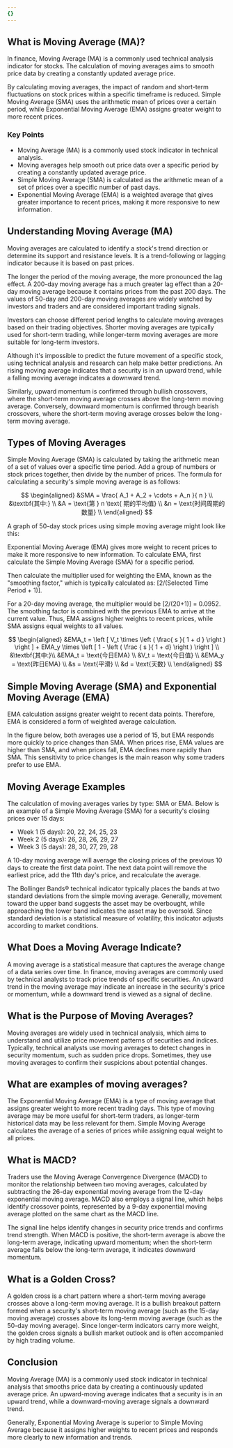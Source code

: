 ```yaml
---
{}
---
```


## What is Moving Average (MA)?

In finance, Moving Average (MA) is a commonly used technical analysis indicator for stocks. The calculation of moving averages aims to smooth price data by creating a constantly updated average price.

By calculating moving averages, the impact of random and short-term fluctuations on stock prices within a specific timeframe is reduced. Simple Moving Average (SMA) uses the arithmetic mean of prices over a certain period, while Exponential Moving Average (EMA) assigns greater weight to more recent prices.

### Key Points

- Moving Average (MA) is a commonly used stock indicator in technical analysis.
- Moving averages help smooth out price data over a specific period by creating a constantly updated average price.
- Simple Moving Average (SMA) is calculated as the arithmetic mean of a set of prices over a specific number of past days.
- Exponential Moving Average (EMA) is a weighted average that gives greater importance to recent prices, making it more responsive to new information.

## Understanding Moving Average (MA)

Moving averages are calculated to identify a stock's trend direction or determine its support and resistance levels. It is a trend-following or lagging indicator because it is based on past prices.

The longer the period of the moving average, the more pronounced the lag effect. A 200-day moving average has a much greater lag effect than a 20-day moving average because it contains prices from the past 200 days. The values of 50-day and 200-day moving averages are widely watched by investors and traders and are considered important trading signals.

Investors can choose different period lengths to calculate moving averages based on their trading objectives. Shorter moving averages are typically used for short-term trading, while longer-term moving averages are more suitable for long-term investors.

Although it's impossible to predict the future movement of a specific stock, using technical analysis and research can help make better predictions. An rising moving average indicates that a security is in an upward trend, while a falling moving average indicates a downward trend.

Similarly, upward momentum is confirmed through bullish crossovers, where the short-term moving average crosses above the long-term moving average. Conversely, downward momentum is confirmed through bearish crossovers, where the short-term moving average crosses below the long-term moving average.

## Types of Moving Averages

Simple Moving Average (SMA) is calculated by taking the arithmetic mean of a set of values over a specific time period. Add a group of numbers or stock prices together, then divide by the number of prices. The formula for calculating a security's simple moving average is as follows:

$$ \begin{aligned} &SMA = \frac{ A_1 + A_2 + \cdots + A_n }{ n } \\ &\textbf{其中:} \\ &A = \text{第 } n \text{ 期的平均值} \\ &n = \text{时间周期的数量} \\ \end{aligned} $$

A graph of 50-day stock prices using simple moving average might look like this:

Exponential Moving Average (EMA) gives more weight to recent prices to make it more responsive to new information. To calculate EMA, first calculate the Simple Moving Average (SMA) for a specific period.

Then calculate the multiplier used for weighting the EMA, known as the "smoothing factor," which is typically calculated as: [2/(Selected Time Period + 1)].

For a 20-day moving average, the multiplier would be [2/(20+1)] = 0.0952. The smoothing factor is combined with the previous EMA to arrive at the current value. Thus, EMA assigns higher weights to recent prices, while SMA assigns equal weights to all values.

$$ \begin{aligned} &EMA_t = \left [ V_t \times \left ( \frac{ s }{ 1 + d } \right ) \right ] + EMA_y \times \left [ 1 - \left ( \frac { s }{ 1 + d} \right ) \right ] \\ &\textbf{其中:}\\ &EMA_t = \text{今日EMA} \\ &V_t = \text{今日值} \\ &EMA_y = \text{昨日EMA} \\ &s = \text{平滑} \\ &d = \text{天数} \\ \end{aligned} $$

## Simple Moving Average (SMA) and Exponential Moving Average (EMA)

EMA calculation assigns greater weight to recent data points. Therefore, EMA is considered a form of weighted average calculation.

In the figure below, both averages use a period of 15, but EMA responds more quickly to price changes than SMA. When prices rise, EMA values are higher than SMA, and when prices fall, EMA declines more rapidly than SMA. This sensitivity to price changes is the main reason why some traders prefer to use EMA.

## Moving Average Examples

The calculation of moving averages varies by type: SMA or EMA. Below is an example of a Simple Moving Average (SMA) for a security's closing prices over 15 days:

- Week 1 (5 days): 20, 22, 24, 25, 23
- Week 2 (5 days): 26, 28, 26, 29, 27
- Week 3 (5 days): 28, 30, 27, 29, 28

A 10-day moving average will average the closing prices of the previous 10 days to create the first data point. The next data point will remove the earliest price, add the 11th day's price, and recalculate the average.

The Bollinger Bands® technical indicator typically places the bands at two standard deviations from the simple moving average. Generally, movement toward the upper band suggests the asset may be overbought, while approaching the lower band indicates the asset may be oversold. Since standard deviation is a statistical measure of volatility, this indicator adjusts according to market conditions.

## What Does a Moving Average Indicate?

A moving average is a statistical measure that captures the average change of a data series over time. In finance, moving averages are commonly used by technical analysts to track price trends of specific securities. An upward trend in the moving average may indicate an increase in the security's price or momentum, while a downward trend is viewed as a signal of decline.

## What is the Purpose of Moving Averages?

Moving averages are widely used in technical analysis, which aims to understand and utilize price movement patterns of securities and indices. Typically, technical analysts use moving averages to detect changes in security momentum, such as sudden price drops. Sometimes, they use moving averages to confirm their suspicions about potential changes.

## What are examples of moving averages?

The Exponential Moving Average (EMA) is a type of moving average that assigns greater weight to more recent trading days. This type of moving average may be more useful for short-term traders, as longer-term historical data may be less relevant for them. Simple Moving Average calculates the average of a series of prices while assigning equal weight to all prices.

## What is MACD?

Traders use the Moving Average Convergence Divergence (MACD) to monitor the relationship between two moving averages, calculated by subtracting the 26-day exponential moving average from the 12-day exponential moving average. MACD also employs a signal line, which helps identify crossover points, represented by a 9-day exponential moving average plotted on the same chart as the MACD line.

The signal line helps identify changes in security price trends and confirms trend strength. When MACD is positive, the short-term average is above the long-term average, indicating upward momentum; when the short-term average falls below the long-term average, it indicates downward momentum.

## What is a Golden Cross?

A golden cross is a chart pattern where a short-term moving average crosses above a long-term moving average. It is a bullish breakout pattern formed when a security's short-term moving average (such as the 15-day moving average) crosses above its long-term moving average (such as the 50-day moving average). Since longer-term indicators carry more weight, the golden cross signals a bullish market outlook and is often accompanied by high trading volume.

## Conclusion

Moving Average (MA) is a commonly used stock indicator in technical analysis that smooths price data by creating a continuously updated average price. An upward-moving average indicates that a security is in an upward trend, while a downward-moving average signals a downward trend.

Generally, Exponential Moving Average is superior to Simple Moving Average because it assigns higher weights to recent prices and responds more clearly to new information and trends.